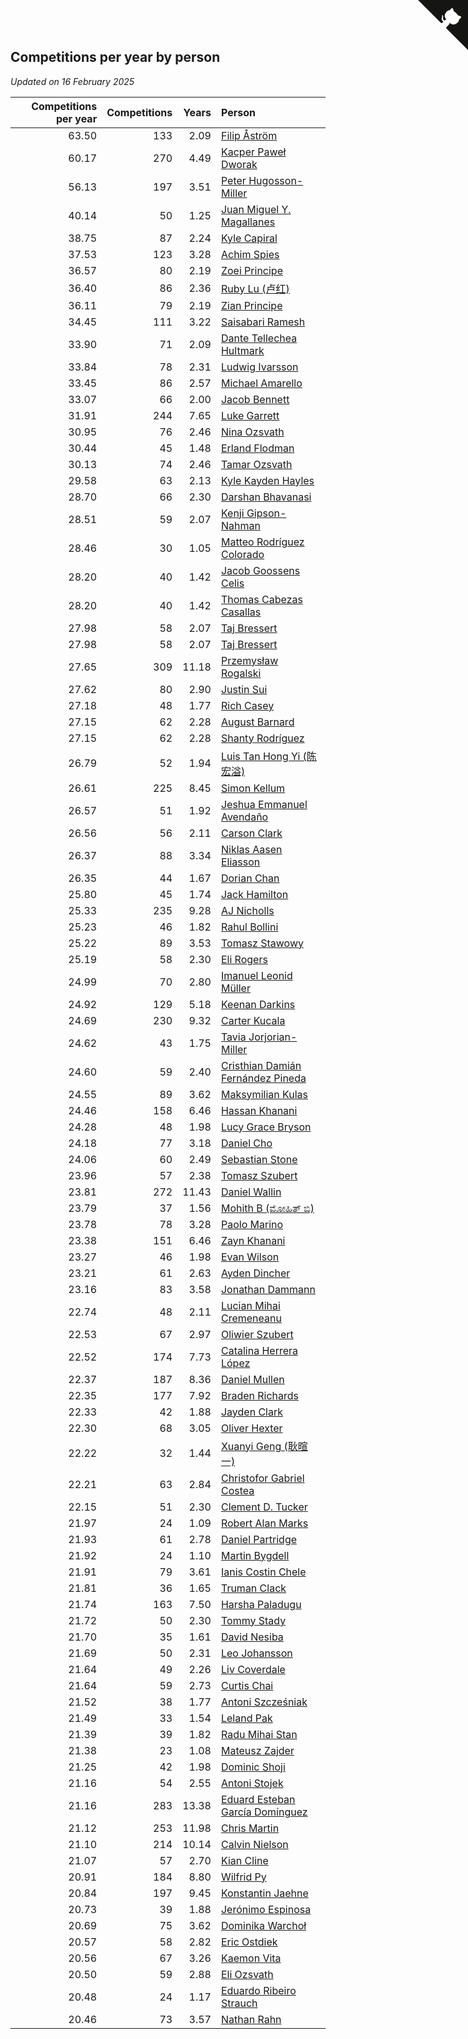## Competitions per year by person

*Updated on 16 February 2025*

| Competitions per year | Competitions | Years | Person |
| ---: | ---: | ---: | :--- |
| 63.50 | 133 | 2.09 | [Filip Åström](https://www.worldcubeassociation.org/persons/2023ASTR01) |
| 60.17 | 270 | 4.49 | [Kacper Paweł Dworak](https://www.worldcubeassociation.org/persons/2020DWOR01) |
| 56.13 | 197 | 3.51 | [Peter Hugosson-Miller](https://www.worldcubeassociation.org/persons/2021HUGO01) |
| 40.14 | 50 | 1.25 | [Juan Miguel Y. Magallanes](https://www.worldcubeassociation.org/persons/2023MAGA09) |
| 38.75 | 87 | 2.24 | [Kyle Capiral](https://www.worldcubeassociation.org/persons/2022CAPI02) |
| 37.53 | 123 | 3.28 | [Achim Spies](https://www.worldcubeassociation.org/persons/2021SPIE01) |
| 36.57 | 80 | 2.19 | [Zoei Principe](https://www.worldcubeassociation.org/persons/2022PRIN09) |
| 36.40 | 86 | 2.36 | [Ruby Lu (卢红)](https://www.worldcubeassociation.org/persons/2022LURU01) |
| 36.11 | 79 | 2.19 | [Zian Principe](https://www.worldcubeassociation.org/persons/2022PRIN08) |
| 34.45 | 111 | 3.22 | [Saisabari Ramesh](https://www.worldcubeassociation.org/persons/2021RAME01) |
| 33.90 | 71 | 2.09 | [Dante Tellechea Hultmark](https://www.worldcubeassociation.org/persons/2023HULT01) |
| 33.84 | 78 | 2.31 | [Ludwig Ivarsson](https://www.worldcubeassociation.org/persons/2022IVAR01) |
| 33.45 | 86 | 2.57 | [Michael Amarello](https://www.worldcubeassociation.org/persons/2022AMAR09) |
| 33.07 | 66 | 2.00 | [Jacob Bennett](https://www.worldcubeassociation.org/persons/2023BENN04) |
| 31.91 | 244 | 7.65 | [Luke Garrett](https://www.worldcubeassociation.org/persons/2017GARR05) |
| 30.95 | 76 | 2.46 | [Nina Ozsvath](https://www.worldcubeassociation.org/persons/2022OZSV03) |
| 30.44 | 45 | 1.48 | [Erland Flodman](https://www.worldcubeassociation.org/persons/2023FLOD01) |
| 30.13 | 74 | 2.46 | [Tamar Ozsvath](https://www.worldcubeassociation.org/persons/2022OZSV04) |
| 29.58 | 63 | 2.13 | [Kyle Kayden Hayles](https://www.worldcubeassociation.org/persons/2022HAYL02) |
| 28.70 | 66 | 2.30 | [Darshan Bhavanasi](https://www.worldcubeassociation.org/persons/2022BHAV01) |
| 28.51 | 59 | 2.07 | [Kenji Gipson-Nahman](https://www.worldcubeassociation.org/persons/2023GIPS01) |
| 28.46 | 30 | 1.05 | [Matteo Rodríguez Colorado](https://www.worldcubeassociation.org/persons/2024COLO04) |
| 28.20 | 40 | 1.42 | [Jacob Goossens Celis](https://www.worldcubeassociation.org/persons/2023CELI06) |
| 28.20 | 40 | 1.42 | [Thomas Cabezas Casallas](https://www.worldcubeassociation.org/persons/2023CASA08) |
| 27.98 | 58 | 2.07 | [Taj Bressert](https://www.worldcubeassociation.org/persons/2023BRES01) |
| 27.98 | 58 | 2.07 | [Taj Bressert](https://www.worldcubeassociation.org/persons/2023BRES01) |
| 27.65 | 309 | 11.18 | [Przemysław Rogalski](https://www.worldcubeassociation.org/persons/2013ROGA02) |
| 27.62 | 80 | 2.90 | [Justin Sui](https://www.worldcubeassociation.org/persons/2022SUIJ01) |
| 27.18 | 48 | 1.77 | [Rich Casey](https://www.worldcubeassociation.org/persons/2023CASE06) |
| 27.15 | 62 | 2.28 | [August Barnard](https://www.worldcubeassociation.org/persons/2022BARN21) |
| 27.15 | 62 | 2.28 | [Shanty Rodríguez](https://www.worldcubeassociation.org/persons/2022CUBI01) |
| 26.79 | 52 | 1.94 | [Luis Tan Hong Yi (陈宏溢)](https://www.worldcubeassociation.org/persons/2023YILU01) |
| 26.61 | 225 | 8.45 | [Simon Kellum](https://www.worldcubeassociation.org/persons/2016KELL12) |
| 26.57 | 51 | 1.92 | [Jeshua Emmanuel Avendaño](https://www.worldcubeassociation.org/persons/2023AVEN01) |
| 26.56 | 56 | 2.11 | [Carson Clark](https://www.worldcubeassociation.org/persons/2023CLAR02) |
| 26.37 | 88 | 3.34 | [Niklas Aasen Eliasson](https://www.worldcubeassociation.org/persons/2021ELIA01) |
| 26.35 | 44 | 1.67 | [Dorian Chan](https://www.worldcubeassociation.org/persons/2023DORI01) |
| 25.80 | 45 | 1.74 | [Jack Hamilton](https://www.worldcubeassociation.org/persons/2023HAMI08) |
| 25.33 | 235 | 9.28 | [AJ Nicholls](https://www.worldcubeassociation.org/persons/2015NICH04) |
| 25.23 | 46 | 1.82 | [Rahul Bollini](https://www.worldcubeassociation.org/persons/2023BOLL01) |
| 25.22 | 89 | 3.53 | [Tomasz Stawowy](https://www.worldcubeassociation.org/persons/2021STAW01) |
| 25.19 | 58 | 2.30 | [Eli Rogers](https://www.worldcubeassociation.org/persons/2022ROGE05) |
| 24.99 | 70 | 2.80 | [Imanuel Leonid Müller](https://www.worldcubeassociation.org/persons/2022MULL02) |
| 24.92 | 129 | 5.18 | [Keenan Darkins](https://www.worldcubeassociation.org/persons/2019DARK02) |
| 24.69 | 230 | 9.32 | [Carter Kucala](https://www.worldcubeassociation.org/persons/2015KUCA01) |
| 24.62 | 43 | 1.75 | [Tavia Jorjorian-Miller](https://www.worldcubeassociation.org/persons/2023JORJ01) |
| 24.60 | 59 | 2.40 | [Cristhian Damián Fernández Pineda](https://www.worldcubeassociation.org/persons/2022PINE05) |
| 24.55 | 89 | 3.62 | [Maksymilian Kulas](https://www.worldcubeassociation.org/persons/2021KULA02) |
| 24.46 | 158 | 6.46 | [Hassan Khanani](https://www.worldcubeassociation.org/persons/2018KHAN26) |
| 24.28 | 48 | 1.98 | [Lucy Grace Bryson](https://www.worldcubeassociation.org/persons/2023BRYS01) |
| 24.18 | 77 | 3.18 | [Daniel Cho](https://www.worldcubeassociation.org/persons/2021CHOD01) |
| 24.06 | 60 | 2.49 | [Sebastian Stone](https://www.worldcubeassociation.org/persons/2022STON09) |
| 23.96 | 57 | 2.38 | [Tomasz Szubert](https://www.worldcubeassociation.org/persons/2022SZUB02) |
| 23.81 | 272 | 11.43 | [Daniel Wallin](https://www.worldcubeassociation.org/persons/2013WALL03) |
| 23.79 | 37 | 1.56 | [Mohith B (ಮೋಹಿತ್ ಬಿ)](https://www.worldcubeassociation.org/persons/2023BMOH01) |
| 23.78 | 78 | 3.28 | [Paolo Marino](https://www.worldcubeassociation.org/persons/2021MARI04) |
| 23.38 | 151 | 6.46 | [Zayn Khanani](https://www.worldcubeassociation.org/persons/2018KHAN28) |
| 23.27 | 46 | 1.98 | [Evan Wilson](https://www.worldcubeassociation.org/persons/2023WILS11) |
| 23.21 | 61 | 2.63 | [Ayden Dincher](https://www.worldcubeassociation.org/persons/2022DINC01) |
| 23.16 | 83 | 3.58 | [Jonathan Dammann](https://www.worldcubeassociation.org/persons/2021DAMM01) |
| 22.74 | 48 | 2.11 | [Lucian Mihai Cremeneanu](https://www.worldcubeassociation.org/persons/2023CREM01) |
| 22.53 | 67 | 2.97 | [Oliwier Szubert](https://www.worldcubeassociation.org/persons/2022SZUB01) |
| 22.52 | 174 | 7.73 | [Catalina Herrera López](https://www.worldcubeassociation.org/persons/2017LOPE31) |
| 22.37 | 187 | 8.36 | [Daniel Mullen](https://www.worldcubeassociation.org/persons/2016MULL04) |
| 22.35 | 177 | 7.92 | [Braden Richards](https://www.worldcubeassociation.org/persons/2017RICH02) |
| 22.33 | 42 | 1.88 | [Jayden Clark](https://www.worldcubeassociation.org/persons/2023CLAR13) |
| 22.30 | 68 | 3.05 | [Oliver Hexter](https://www.worldcubeassociation.org/persons/2022HEXT01) |
| 22.22 | 32 | 1.44 | [Xuanyi Geng (耿暄一)](https://www.worldcubeassociation.org/persons/2023GENG02) |
| 22.21 | 63 | 2.84 | [Christofor Gabriel Costea](https://www.worldcubeassociation.org/persons/2022COST03) |
| 22.15 | 51 | 2.30 | [Clement D. Tucker](https://www.worldcubeassociation.org/persons/2022TUCK09) |
| 21.97 | 24 | 1.09 | [Robert Alan Marks](https://www.worldcubeassociation.org/persons/2024MARK03) |
| 21.93 | 61 | 2.78 | [Daniel Partridge](https://www.worldcubeassociation.org/persons/2022PART02) |
| 21.92 | 24 | 1.10 | [Martin Bygdell](https://www.worldcubeassociation.org/persons/2024BYGD01) |
| 21.91 | 79 | 3.61 | [Ianis Costin Chele](https://www.worldcubeassociation.org/persons/2021CHEL01) |
| 21.81 | 36 | 1.65 | [Truman Clack](https://www.worldcubeassociation.org/persons/2023CLAC02) |
| 21.74 | 163 | 7.50 | [Harsha Paladugu](https://www.worldcubeassociation.org/persons/2017PALA08) |
| 21.72 | 50 | 2.30 | [Tommy Stady](https://www.worldcubeassociation.org/persons/2022STAD01) |
| 21.70 | 35 | 1.61 | [David Nesiba](https://www.worldcubeassociation.org/persons/2023NESI01) |
| 21.69 | 50 | 2.31 | [Leo Johansson](https://www.worldcubeassociation.org/persons/2022JOHA08) |
| 21.64 | 49 | 2.26 | [Liv Coverdale](https://www.worldcubeassociation.org/persons/2022COVE02) |
| 21.64 | 59 | 2.73 | [Curtis Chai](https://www.worldcubeassociation.org/persons/2022CHAI02) |
| 21.52 | 38 | 1.77 | [Antoni Szcześniak](https://www.worldcubeassociation.org/persons/2023SZCZ04) |
| 21.49 | 33 | 1.54 | [Leland Pak](https://www.worldcubeassociation.org/persons/2023PAKL02) |
| 21.39 | 39 | 1.82 | [Radu Mihai Stan](https://www.worldcubeassociation.org/persons/2023STAN09) |
| 21.38 | 23 | 1.08 | [Mateusz Zajder](https://www.worldcubeassociation.org/persons/2024ZAJD01) |
| 21.25 | 42 | 1.98 | [Dominic Shoji](https://www.worldcubeassociation.org/persons/2023SHOJ01) |
| 21.16 | 54 | 2.55 | [Antoni Stojek](https://www.worldcubeassociation.org/persons/2022STOJ03) |
| 21.16 | 283 | 13.38 | [Eduard Esteban García Domínguez](https://www.worldcubeassociation.org/persons/2011EDUA01) |
| 21.12 | 253 | 11.98 | [Chris Martin](https://www.worldcubeassociation.org/persons/2013MART03) |
| 21.10 | 214 | 10.14 | [Calvin Nielson](https://www.worldcubeassociation.org/persons/2014NIEL03) |
| 21.07 | 57 | 2.70 | [Kian Cline](https://www.worldcubeassociation.org/persons/2022CLIN01) |
| 20.91 | 184 | 8.80 | [Wilfrid Py](https://www.worldcubeassociation.org/persons/2016PYWI01) |
| 20.84 | 197 | 9.45 | [Konstantin Jaehne](https://www.worldcubeassociation.org/persons/2015JAEH01) |
| 20.73 | 39 | 1.88 | [Jerónimo Espinosa](https://www.worldcubeassociation.org/persons/2023ESPI07) |
| 20.69 | 75 | 3.62 | [Dominika Warchoł](https://www.worldcubeassociation.org/persons/2021WARC01) |
| 20.57 | 58 | 2.82 | [Eric Ostdiek](https://www.worldcubeassociation.org/persons/2022OSTD01) |
| 20.56 | 67 | 3.26 | [Kaemon Vita](https://www.worldcubeassociation.org/persons/2021VITA01) |
| 20.50 | 59 | 2.88 | [Eli Ozsvath](https://www.worldcubeassociation.org/persons/2022OZSV01) |
| 20.48 | 24 | 1.17 | [Eduardo Ribeiro Strauch](https://www.worldcubeassociation.org/persons/2023STRA33) |
| 20.46 | 73 | 3.57 | [Nathan Rahn](https://www.worldcubeassociation.org/persons/2021RAHN01) |


<a href="https://github.com/jonatanklosko/wca_statistics" class="github-corner" aria-label="View source on Github"><svg width="80" height="80" viewBox="0 0 250 250" style="fill:#151513; color:#fff; position: absolute; top: 0; border: 0; right: 0;" aria-hidden="true"><path d="M0,0 L115,115 L130,115 L142,142 L250,250 L250,0 Z"></path><path d="M128.3,109.0 C113.8,99.7 119.0,89.6 119.0,89.6 C122.0,82.7 120.5,78.6 120.5,78.6 C119.2,72.0 123.4,76.3 123.4,76.3 C127.3,80.9 125.5,87.3 125.5,87.3 C122.9,97.6 130.6,101.9 134.4,103.2" fill="currentColor" style="transform-origin: 130px 106px;" class="octo-arm"></path><path d="M115.0,115.0 C114.9,115.1 118.7,116.5 119.8,115.4 L133.7,101.6 C136.9,99.2 139.9,98.4 142.2,98.6 C133.8,88.0 127.5,74.4 143.8,58.0 C148.5,53.4 154.0,51.2 159.7,51.0 C160.3,49.4 163.2,43.6 171.4,40.1 C171.4,40.1 176.1,42.5 178.8,56.2 C183.1,58.6 187.2,61.8 190.9,65.4 C194.5,69.0 197.7,73.2 200.1,77.6 C213.8,80.2 216.3,84.9 216.3,84.9 C212.7,93.1 206.9,96.0 205.4,96.6 C205.1,102.4 203.0,107.8 198.3,112.5 C181.9,128.9 168.3,122.5 157.7,114.1 C157.9,116.9 156.7,120.9 152.7,124.9 L141.0,136.5 C139.8,137.7 141.6,141.9 141.8,141.8 Z" fill="currentColor" class="octo-body"></path></svg></a><style>.github-corner:hover .octo-arm{animation:octocat-wave 560ms ease-in-out}@keyframes octocat-wave{0%,100%{transform:rotate(0)}20%,60%{transform:rotate(-25deg)}40%,80%{transform:rotate(10deg)}}@media (max-width:500px){.github-corner:hover .octo-arm{animation:none}.github-corner .octo-arm{animation:octocat-wave 560ms ease-in-out}}</style>

